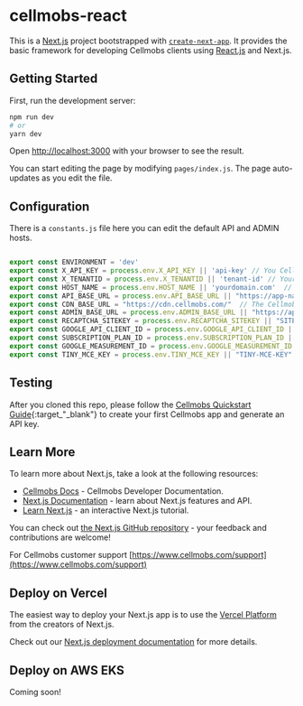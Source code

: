 # cellmobs-react

This is a [Next.js](https://nextjs.org/) project bootstrapped with [`create-next-app`](https://github.com/vercel/next.js/tree/canary/packages/create-next-app). 
It provides the basic framework for developing Cellmobs clients using [React.js](https://reactjs.org/) and Next.js. 

## Getting Started

First, run the development server:

```bash
npm run dev
# or
yarn dev
```

Open [http://localhost:3000](http://localhost:3000) with your browser to see the result.

You can start editing the page by modifying `pages/index.js`. The page auto-updates as you edit the file.

## Configuration

There is a `constants.js` file here you can edit the default API and ADMIN hosts. 

```javascript

export const ENVIRONMENT = 'dev'
export const X_API_KEY = process.env.X_API_KEY || 'api-key' // You Cellmobs API Key
export const X_TENANTID = process.env.X_TENANTID || 'tenant-id' // Your Cellmobs Tenant ID
export const HOST_NAME = process.env.HOST_NAME || 'yourdomain.com'  // Your Application host
export const API_BASE_URL = process.env.API_BASE_URL || "https://app-name.web-dev.cellmobs.com/v1" // Your Cellmobs API host if app-name was the name of your app. 
export const CDN_BASE_URL = "https://cdn.cellmobs.com/"  // The Cellmobs public CDN 
export const ADMIN_BASE_URL = process.env.ADMIN_BASE_URL || "https://app-name.console-dev.cellmobs.com"  // Your Cellmobs App Console host
export const RECAPTCHA_SITEKEY = process.env.RECAPTCHA_SITEKEY || "SITEKEY" // Your Google re-CAPTCHA site key
export const GOOGLE_API_CLIENT_ID = process.env.GOOGLE_API_CLIENT_ID || "" // Your Google API Client ID for Google Sign-In support
export const SUBSCRIPTION_PLAN_ID = process.env.SUBSCRIPTION_PLAN_ID || "646cb7c828a2997484c645e2" // The Cellmobs Subscription your app will use (Optional)
export const GOOGLE_MEASUREMENT_ID = process.env.GOOGLE_MEASUREMENT_ID || "MEASUREMENTID"  // Your Google Analytics Measurement ID
export const TINY_MCE_KEY = process.env.TINY_MCE_KEY || "TINY-MCE-KEY"  // Your TinyMCE key in case you want to support inline editing

```
## Testing

After you cloned this repo, please follow the [Cellmobs Quickstart Guide](https://docs.cellmobs.com/setup/quickstart){:target_"_blank"} to create your first Cellmobs app and generate an API key. 

## Learn More

To learn more about Next.js, take a look at the following resources:

- [Cellmobs Docs](https://docs.cellmobs.com) - Cellmobs Developer Documentation.
- [Next.js Documentation](https://nextjs.org/docs) - learn about Next.js features and API.
- [Learn Next.js](https://nextjs.org/learn) - an interactive Next.js tutorial.

You can check out [the Next.js GitHub repository](https://github.com/vercel/next.js/) - your feedback and contributions are welcome!

For Cellmobs customer support [https://www.cellmobs.com/support](https://www.cellmobs.com/support) 

## Deploy on Vercel

The easiest way to deploy your Next.js app is to use the [Vercel Platform](https://vercel.com/import?utm_medium=default-template&filter=next.js&utm_source=create-next-app&utm_campaign=create-next-app-readme) from the creators of Next.js.

Check out our [Next.js deployment documentation](https://nextjs.org/docs/deployment) for more details.

## Deploy on AWS EKS

Coming soon!
